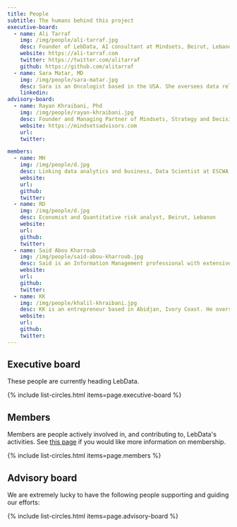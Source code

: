 ```yaml
---
title: People
subtitle: The humans behind this project
executive-board:
  - name: Ali Tarraf
    img: /img/people/ali-tarraf.jpg
    desc: Founder of LebData, AI consultant at Mindsets, Beirut, Lebanon
    website: https://ali-tarraf.com
    twitter: https://twitter.com/alitarraf
    github: https://github.com/alitarraf
  - name: Sara Matar, MD
    img: /img/people/sara-matar.jpg
    desc: Sara is an Oncologist based in the USA. She oversees data related to the Lebanese Diaspora in the USA. 
    linkedin: 
advisory-board:
  - name: Rayan Khraibani, Phd
    img: /img/people/rayan-khraibani.jpg
    desc: Founder and Managing Partner of Mindsets, Strategy and Decision Analysis Expert, Lecturer at the American  University of Beirut
    website: https://mindsetsadvisors.com
    url: 
    twitter: 

members:
  - name: MH
    img: /img/people/d.jpg
    desc: Linking data analytics and business, Data Scientist at ESCWA, Beirut, Lebanon
    website: 
    url: 
    github: 
    twitter:
  - name: RD
    img: /img/people/d.jpg
    desc: Economist and Quantitative risk analyst, Beirut, Lebanon
    website: 
    url: 
    github: 
    twitter: 
  - name: Said Abou Kharroub
    img: /img/people/said-abou-kharroub.jpg
    desc: Said is an Information Management professional with extensive professional experience in Data Science, Monitoring & Evaluation,and Visualization with the United Nations, USAID, and Private Sector across the MENA Region. 
    website: 
    url: 
    github: 
    twitter:
  - name: KK
    img: /img/people/khalil-khraibani.jpg
    desc: KK is an entrepreneur based in Abidjan, Ivory Coast. He overseas data related to the Lebanese Diaspora in Africa. 
    website: 
    url: 
    github: 
    twitter:  
---
```



## Executive board

These people are currently heading LebData.

{% include list-circles.html items=page.executive-board %}



## Members

Members are people actively involved in, and contributing to, LebData's activities. 
See [this page](../join) if you would like more information on membership.

{% include list-circles.html items=page.members %}



## Advisory board

We are extremely lucky to have the following people supporting and guiding our efforts:

{% include list-circles.html items=page.advisory-board %}



